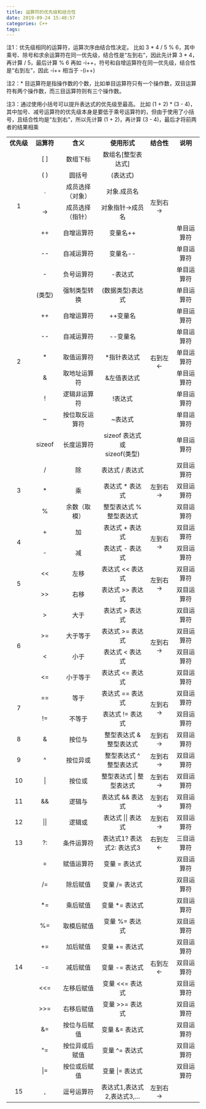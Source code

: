 ```yaml
---
title: 运算符的优先级和结合性
date: 2019-09-24 15:48:57
categories: C++
tags:
---
```

注1：优先级相同的运算符，运算次序由结合性决定。
比如 3 * 4 / 5 % 6，其中乘号、除号和求余运算符在同一优先级，结合性是“左到右”，因此先计算 3 * 4，再计算 / 5，最后计算 % 6
再如 -i++，符号和自增运算符在同一优先级，结合性是“右到左”，因此 -i++ 相当于 -(i++)

注2：\* 目运算符是指操作数的个数，比如单目运算符只有一个操作数，双目运算符有两个操作数，而三目运算符则有三个操作数。

注3：通过使用小括号可以提升表达式的优先级至最高。
比如 (1 + 2) * (3 - 4)，其中加号、减号运算符的优先级本身是要低于乘号运算符的，但由于使用了小括号，且结合性均是“左到右”，所以先计算 (1 + 2)，再计算 (3 - 4)，最后才将前两者的结果相乘

<table cellspacing="0" ><tbody><tr><td width="68"><div align="left"><div align="center"><strong>优先级<br>
</strong></div></div></td><td width="64"><div align="left"><div align="center"><strong>运算符<br>
</strong></div></div></td><td width="126"><div align="left"><div align="center"><strong>含义<br>
</strong></div></div></td><td width="144"><div align="left"><div align="center"><strong>使用形式<br>
</strong></div></div></td><td width="72"><div align="left"><div align="center"><strong>结合性<br>
</strong></div></div></td><td width="86"><div align="left"><div align="center"><strong>说明<br>
</strong></div></div></td></tr><tr><td rowspan="6" width="68"><div align="center">1</div></td><td width="64"><div align="left"><div align="center">[ ]<br>
</div></div></td><td width="126"><div align="left"><div align="center">数组下标<br>
</div></div></td><td width="144"><div align="left"><div align="center">数组名[整型表达式]<br>
</div></div></td><td rowspan="6" width="72"><div align="center">左到右<br>
</div><div align="center">→</div></td><td width="86"><br>
</td></tr><tr><td width="64"><div align="center">( )</div></td><td width="126"><div align="left"><div align="center">圆括号<br>
</div></div></td><td width="144"><div align="left"><div align="center">(表达式)<br>
</div></div></td><td width="86"><br>
</td></tr><tr><td width="64"><div align="center">.</div></td><td width="126"><div align="left"><div align="center">成员选择（对象）<br>
</div></div></td><td width="144"><div align="left"><div align="center">对象.成员名<br>
</div></div></td><td width="86"><br>
</td></tr><tr><td width="64"><div align="center">-&gt;</div></td><td width="126"><div align="left"><div align="center">成员选择（指针）<br>
</div></div></td><td width="144"><div align="left"><div align="center">对象指针-&gt;成员名<br>
</div></div></td><td width="86"><br>
</td></tr><tr><td width="64"><div align="center">++</div></td><td width="126"><div align="left"><div align="center">自增运算符</div></div></td><td width="144"><div align="left"><div align="center">变量名++</div></div></td><td width="86"><div align="center">单目运算符</div></td></tr><tr><td width="64"><div align="center">--</div></td><td width="126"><div align="left"><div align="center">自减运算符</div></div></td><td width="144"><div align="left"><div align="center">变量名--</div></div></td><td width="86"><div align="center">单目运算符</div></td></tr><tr><td rowspan="9" width="68"><div align="center">2</div></td><td width="64"><div align="left"><div align="center">-<br>
</div></div></td><td width="126"><div align="left"><div align="center">负号运算符<br>
</div></div></td><td width="144"><div align="left"><div align="center">-表达式<br>
</div></div></td><td rowspan="9" width="72"><div align="center">右到左</div><div align="center">←</div></td><td width="86"><div align="left"><div align="center">单目运算符<br>
</div></div></td></tr><tr><td width="64"><div align="left"><div align="center">(类型)<br>
</div></div></td><td width="126"><div align="left"><div align="center">强制类型转换<br>
</div></div></td><td width="144"><div align="left"><div align="center">(数据类型)表达式<br>
</div></div></td><td width="86"><div align="center">单目运算符</div></td></tr><tr><td width="64"><div align="center">++</div></td><td width="126"><div align="left"><div align="center">自增运算符<br>
</div></div></td><td width="144"><div align="left"><div align="center">++变量名</div></div></td><td width="86"><div align="left"><div align="center">单目运算符<br>
</div></div></td></tr><tr><td width="64"><div align="left"><div align="center">--<br>
</div></div></td><td width="126"><div align="left"><div align="center">自减运算符<br>
</div></div></td><td width="144"><div align="left"><div align="center">--变量名</div></div></td><td width="86"><div align="left"><div align="center">单目运算符<br>
</div></div></td></tr><tr><td width="64"><div align="left"><div align="center">*<br>
</div></div></td><td width="126"><div align="left"><div align="center">取值运算符<br>
</div></div></td><td width="144"><div align="left"><div align="center">*指针表达式<br>
</div></div></td><td width="86"><div align="left"><div align="center">单目运算符<br>
</div></div></td></tr><tr><td width="64"><div align="left"><div align="center">&amp;<br>
</div></div></td><td width="126"><div align="left"><div align="center">取地址运算符<br>
</div></div></td><td width="144"><div align="left"><div align="center">&amp;左值表达式<br>
</div></div></td><td width="86"><div align="left"><div align="center">单目运算符<br>
</div></div></td></tr><tr><td width="64"><div align="left"><div align="center">!<br>
</div></div></td><td width="126"><div align="left"><div align="center">逻辑非运算符<br>
</div></div></td><td width="144"><div align="left"><div align="center">!表达式<br>
</div></div></td><td width="86"><div align="left"><div align="center">单目运算符<br>
</div></div></td></tr><tr><td width="64"><div align="left"><div align="center">~<br>
</div></div></td><td width="126"><div align="left"><div align="center">按位取反运算符<br>
</div></div></td><td width="144"><div align="left"><div align="center">~表达式<br>
</div></div></td><td width="86"><div align="left"><div align="center">单目运算符<br>
</div></div></td></tr><tr><td width="64"><div align="left"><div align="center">sizeof<br>
</div></div></td><td width="126"><div align="left"><div align="center">长度运算符<br>
</div></div></td><td width="144"><div align="left"><div align="center">sizeof 表达式 </div></div><div align="left"><div align="center">或</div></div><div align="left"><div align="center">sizeof(类型)<br>
</div></div></td><td width="86"><div align="center">单目运算符</div></td></tr><tr><td rowspan="3" width="68"><div align="center">3</div></td><td width="64"><div align="left"><div align="center">/<br>
</div></div></td><td width="126"><div align="left"><div align="center">除<br>
</div></div></td><td width="144"><div align="left"><div align="center">表达式 / 表达式<br>
</div></div></td><td rowspan="3" width="72"><div align="center">左到右</div><div align="center">→</div></td><td width="86"><div align="left"><div align="center">双目运算符<br>
</div></div></td></tr><tr><td width="64"><div align="left"><div align="center">*<br>
</div></div></td><td width="126"><div align="left"><div align="center">乘<br>
</div></div></td><td width="144"><div align="left"><div align="center">表达式 * 表达式<br>
</div></div></td><td width="86"><div align="left"><div align="center">双目运算符<br>
</div></div></td></tr><tr><td width="64"><div align="left"><div align="center">%<br>
</div></div></td><td width="126"><div align="left"><div align="center">余数（取模）<br>
</div></div></td><td width="144"><div align="left"><div align="center">整型表达式 % 整型表达式<br>
</div></div></td><td width="86"><div align="left"><div align="center">双目运算符<br>
</div></div></td></tr><tr><td rowspan="2" width="68"><div align="center">4</div></td><td width="64"><div align="left"><div align="center">+<br>
</div></div></td><td width="126"><div align="left"><div align="center">加<br>
</div></div></td><td width="144"><div align="left"><div align="center">表达式 + 表达式<br>
</div></div></td><td rowspan="2" width="72"><div align="center">左到右</div><div align="center">→</div></td><td width="86"><div align="left"><div align="center">双目运算符<br>
</div></div></td></tr><tr><td width="64"><div align="left"><div align="center">-<br>
</div></div></td><td width="126"><div align="left"><div align="center">减<br>
</div></div></td><td width="144"><div align="left"><div align="center">表达式 - 表达式<br>
</div></div></td><td width="86"><div align="left"><div align="center">双目运算符<br>
</div></div></td></tr><tr><td rowspan="2" width="68"><div align="center">5</div></td><td width="64"><div align="left"><div align="center">&lt;&lt;<br>
</div></div></td><td width="126"><div align="left"><div align="center">左移<br>
</div></div></td><td width="144"><div align="left"><div align="center">表达式 &lt;&lt; 表达式<br>
</div></div></td><td rowspan="2" width="72"><div align="center">左到右</div><div align="center">→</div></td><td width="86"><div align="left"><div align="center">双目运算符<br>
</div></div></td></tr><tr><td width="64"><div align="left"><div align="center">&gt;&gt;<br>
</div></div></td><td width="126"><div align="left"><div align="center">右移<br>
</div></div></td><td width="144"><div align="left"><div align="center">表达式 &gt;&gt; 表达式<br>
</div></div></td><td width="86"><div align="left"><div align="center">双目运算符<br>
</div></div></td></tr><tr><td rowspan="4" width="68"><div align="center">6</div></td><td width="64"><div align="left"><div align="center">&gt;<br>
</div></div></td><td width="126"><div align="left"><div align="center">大于<br>
</div></div></td><td width="144"><div align="left"><div align="center">表达式 &gt; 表达式<br>
</div></div></td><td rowspan="4" width="72"><div align="center">左到右</div><div align="center">→</div></td><td width="86"><div align="left"><div align="center">双目运算符<br>
</div></div></td></tr><tr><td width="64"><div align="left"><div align="center">&gt;=<br>
</div></div></td><td width="126"><div align="left"><div align="center">大于等于<br>
</div></div></td><td width="144"><div align="left"><div align="center">表达式 &gt;= 表达式<br>
</div></div></td><td width="86"><div align="left"><div align="center">双目运算符<br>
</div></div></td></tr><tr><td width="64"><div align="left"><div align="center">&lt;<br>
</div></div></td><td width="126"><div align="left"><div align="center">小于<br>
</div></div></td><td width="144"><div align="left"><div align="center">表达式 &lt; 表达式<br>
</div></div></td><td width="86"><div align="left"><div align="center">双目运算符<br>
</div></div></td></tr><tr><td width="64"><div align="left"><div align="center">&lt;=<br>
</div></div></td><td width="126"><div align="left"><div align="center">小于等于<br>
</div></div></td><td width="144"><div align="left"><div align="center">表达式 &lt;= 表达式<br>
</div></div></td><td width="86"><div align="left"><div align="center">双目运算符<br>
</div></div></td></tr><tr><td rowspan="2" width="68"><div align="center">7</div></td><td width="64"><div align="left"><div align="center">==<br>
</div></div></td><td width="126"><div align="left"><div align="center">等于<br>
</div></div></td><td width="144"><div align="left"><div align="center">表达式 == 表达式<br>
</div></div></td><td rowspan="2" width="72"><div align="center">左到右</div><div align="center">→</div></td><td width="86"><div align="left"><div align="center">双目运算符<br>
</div></div></td></tr><tr><td width="64"><div align="left"><div align="center">!=<br>
</div></div></td><td width="126"><div align="left"><div align="center">不等于<br>
</div></div></td><td width="144"><div align="left"><div align="center">表达式 != 表达式<br>
</div></div></td><td width="86"><div align="left"><div align="center">双目运算符<br>
</div></div></td></tr><tr><td width="68"><div align="left"><div align="center">8<br>
</div></div></td><td width="64"><div align="left"><div align="center">&amp;<br>
</div></div></td><td width="126"><div align="left"><div align="center">按位与<br>
</div></div></td><td width="144"><div align="left"><div align="center">整型表达式 &amp; 整型表达式<br>
</div></div></td><td width="72"><div align="left"><div align="center">左到右<br>
</div><div align="center">→</div></div></td><td width="86"><div align="left"><div align="center">双目运算符<br>
</div></div></td></tr><tr><td width="68"><div align="left"><div align="center">9<br>
</div></div></td><td width="64"><div align="left"><div align="center">^<br>
</div></div></td><td width="126"><div align="left"><div align="center">按位异或<br>
</div></div></td><td width="144"><div align="left"><div align="center">整型表达式 ^ 整型表达式<br>
</div></div></td><td width="72"><div align="left"><div align="center">左到右<br>
</div><div align="center">→</div></div></td><td width="86"><div align="left"><div align="center">双目运算符<br>
</div></div></td></tr><tr><td width="68"><div align="left"><div align="center">10<br>
</div></div></td><td width="64"><div align="left"><div align="center">|<br>
</div></div></td><td width="126"><div align="left"><div align="center">按位或<br>
</div></div></td><td width="144"><div align="left"><div align="center">整型表达式 | 整型表达式<br>
</div></div></td><td width="72"><div align="left"><div align="center">左到右<br>
</div><div align="center">→</div></div></td><td width="86"><div align="left"><div align="center">双目运算符<br>
</div></div></td></tr><tr><td width="68"><div align="left"><div align="center">11<br>
</div></div></td><td width="64"><div align="left"><div align="center">&amp;&amp;<br>
</div></div></td><td width="126"><div align="left"><div align="center">逻辑与<br>
</div></div></td><td width="144"><div align="left"><div align="center">表达式 &amp;&amp; 表达式<br>
</div></div></td><td width="72"><div align="left"><div align="center">左到右<br>
</div><div align="center">→</div></div></td><td width="86"><div align="left"><div align="center">双目运算符<br>
</div></div></td></tr><tr><td width="68"><div align="left"><div align="center">12<br>
</div></div></td><td width="64"><div align="left"><div align="center">||<br>
</div></div></td><td width="126"><div align="left"><div align="center">逻辑或<br>
</div></div></td><td width="144"><div align="left"><div align="center">表达式 || 表达式<br>
</div></div></td><td width="72"><div align="left"><div align="center">左到右<br>
</div></div><div align="left"><div align="center">→</div></div></td><td width="86"><div align="left"><div align="center">双目运算符<br>
</div></div></td></tr><tr><td width="68"><div align="left"><div align="center">13<br>
</div></div></td><td width="64"><div align="left"><div align="center">?:<br>
</div></div></td><td width="126"><div align="left"><div align="center">条件运算符<br>
</div></div></td><td width="144"><div align="left"><div align="center">表达式1? 表达式2: 表达式3<br>
</div></div></td><td width="72"><div align="left"><div align="center">右到左<br>
</div></div><div align="left"><div align="center">←</div></div></td><td width="86"><div align="left"><div align="center">三目运算符<br>
</div></div></td></tr><tr><td rowspan="11" width="68"><div align="center">14</div></td><td width="64"><div align="left"><div align="center">=<br>
</div></div></td><td width="126"><div align="left"><div align="center">赋值运算符<br>
</div></div></td><td width="144"><div align="left"><div align="center">变量 = 表达式<br>
</div></div></td><td rowspan="11" width="72"><div align="center">右到左<br>
←</div></td><td width="86"><div align="center">双目运算符</div></td></tr><tr><td width="64"><div align="center">/=</div></td><td width="126"><div align="left"><div align="center">除后赋值<br>
</div></div></td><td width="144"><div align="left"><div align="center">变量 /= 表达式<br>
</div></div></td><td width="86"><div align="center">双目运算符</div></td></tr><tr><td width="64"><div align="center">*=</div></td><td width="126"><div align="left"><div align="center">乘后赋值<br>
</div></div></td><td width="144"><div align="left"><div align="center">变量 *= 表达式<br>
</div></div></td><td width="86"><div align="center">双目运算符</div></td></tr><tr><td width="64"><div align="center">%=</div></td><td width="126"><div align="left"><div align="center">取模后赋值<br>
</div></div></td><td width="144"><div align="left"><div align="center">变量 %= 表达式<br>
</div></div></td><td width="86"><div align="center">双目运算符</div></td></tr><tr><td width="64"><div align="center">+=</div></td><td width="126"><div align="left"><div align="center">加后赋值<br>
</div></div></td><td width="144"><div align="left"><div align="center">变量 += 表达式<br>
</div></div></td><td width="86"><div align="center">双目运算符</div></td></tr><tr><td width="64"><div align="center">-=</div></td><td width="126"><div align="left"><div align="center">减后赋值<br>
</div></div></td><td width="144"><div align="left"><div align="center">变量 -= 表达式<br>
</div></div></td><td width="86"><div align="center">双目运算符</div></td></tr><tr><td width="64"><div align="center">&lt;&lt;=</div></td><td width="126"><div align="left"><div align="center">左移后赋值<br>
</div></div></td><td width="144"><div align="left"><div align="center">变量 &lt;&lt;= 表达式<br>
</div></div></td><td width="86"><div align="center">双目运算符</div></td></tr><tr><td width="64"><div align="center">&gt;&gt;=</div></td><td width="126"><div align="left"><div align="center">右移后赋值<br>
</div></div></td><td width="144"><div align="left"><div align="center">变量 &gt;&gt;= 表达式<br>
</div></div></td><td width="86"><div align="center">双目运算符</div></td></tr><tr><td width="64"><div align="center">&amp;=</div></td><td width="126"><div align="left"><div align="center">按位与后赋值<br>
</div></div></td><td width="144"><div align="left"><div align="center">变量 &amp;= 表达式<br>
</div></div></td><td width="86"><div align="center">双目运算符</div></td></tr><tr><td width="64"><div align="center">^=</div></td><td width="126"><div align="left"><div align="center">按位异或后赋值<br>
</div></div></td><td width="144"><div align="left"><div align="center">变量 ^= 表达式<br>
</div></div></td><td width="86"><div align="center">双目运算符</div></td></tr><tr><td width="64"><div align="center">|=</div></td><td width="126"><div align="left"><div align="center">按位或后赋值<br>
</div></div></td><td width="144"><div align="left"><div align="center">变量 |= 表达式<br>
</div></div></td><td width="86"><div align="center">双目运算符</div></td></tr><tr><td width="68"><div align="center">15</div></td><td width="64"><div align="left"><div align="center">,<br>
</div></div></td><td width="126"><div align="left"><div align="center">逗号运算符<br>
</div></div></td><td width="144"><div align="left"><div align="center">表达式1,表达式2,表达式3,…<br>
</div></div></td><td width="72"><div align="left"><div align="center">左到右<br>
</div></div><div align="left"><div align="center">→</div></div></td><td width="86"><br>
</td></tr></tbody></table>


